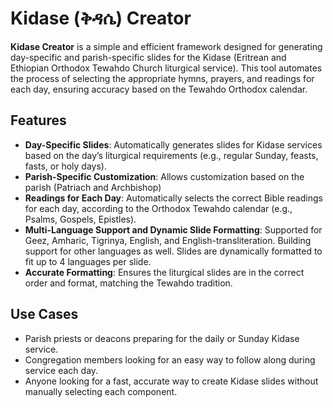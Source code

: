 # Kidase (ቅዳሴ) Creator

**Kidase Creator** is a simple and efficient framework designed for generating day-specific and parish-specific slides for the Kidase (Eritrean and Ethiopian Orthodox Tewahdo Church liturgical service). This tool automates the process of selecting the appropriate hymns, prayers, and readings for each day, ensuring accuracy based on the Tewahdo Orthodox calendar.

## Features
- **Day-Specific Slides**: Automatically generates slides for Kidase services based on the day’s liturgical requirements (e.g., regular Sunday, feasts, fasts, or holy days).
- **Parish-Specific Customization**: Allows customization based on the parish (Patriach and Archbishop)
- **Readings for Each Day**: Automatically selects the correct Bible readings for each day, according to the Orthodox Tewahdo calendar (e.g., Psalms, Gospels, Epistles).
- **Multi-Language Support and Dynamic Slide Formatting**: Supported for Geez, Amharic, Tigrinya, English, and English-transliteration. Building support for other languages as well. Slides are dynamically formatted to fit up to 4 languages per slide.  
- **Accurate Formatting**: Ensures the liturgical slides are in the correct order and format, matching the Tewahdo tradition.

## Use Cases
- Parish priests or deacons preparing for the daily or Sunday Kidase service.
- Congregation members looking for an easy way to follow along during service each day.
- Anyone looking for a fast, accurate way to create Kidase slides without manually selecting each component.
